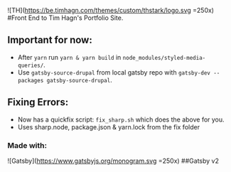 ![TH](https://be.timhagn.com/themes/custom/thstark/logo.svg =250x)
#Front End to Tim Hagn's Portfolio Site.

## Important for now:

* After `yarn` run `yarn & yarn build` in `node_modules/styled-media-queries/`.
* Use `gatsby-source-drupal` from local gatsby repo with `gatsby-dev --packages gatsby-source-drupal`.

## Fixing Errors:

* Now has a quickfix script: `fix_sharp.sh` which does the above for you.
* Uses sharp.node, package.json & yarn.lock from the fix folder  


### Made with:

![Gatsby](https://www.gatsbyjs.org/monogram.svg =250x)
##Gatsby v2

